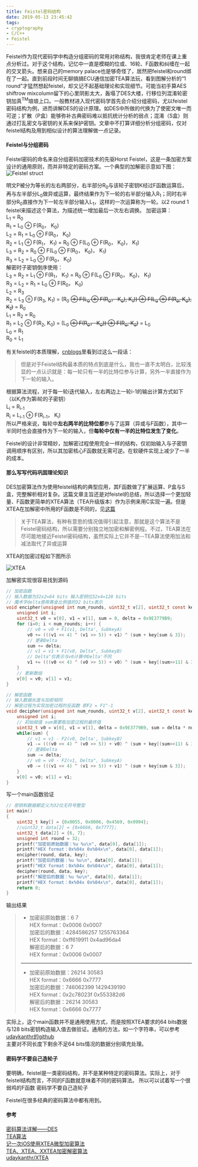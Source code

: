 ```yaml
---
title: Feistel密码结构
date: 2019-05-13 23:45:42
tags:
- cryptography
- C/C++
- Feistel
---
```


Feistel作为现代密码学中构造分组密码的常用对称结构，我很肯定老师在课上重点分析过。对于这个结构，记忆中一直是模糊的位或、16轮、F函数和纠缠在一起的交叉箭头。想来自己的memory palace也是够奇怪了，居然把feistel和round绑在了一起。直到前段时间无聊搞搞ECU通信加密TEA算法玩，看到图解分析的“1 round”才猛然想起feistel，却又记不起基础理论和实现细节。可能当初手算AES shiftrow mixcolumn留下的心里阴影太大，轰塌了DES大楼，行移位列混淆轮密钥加真<sup>TM</sup>琅琅上口。一般教材进入现代密码学首先会介绍分组密码，尤以feistel密码结构为例，进而讲解DES的设计原理。如DES中所做的代换为了使密文唯一而可逆；扩散（P盒）能够弥补古典密码难以抵抗统计分析的弱点；混淆（S盒）则通过打乱密文与密钥的关系来保护密钥。文章中不打算详细分析分组密码，仅对feistel结构及用到相似设计的算法理解做一点记录。

<!--more-->

#### Feistel与分组密码
Feistel密码的命名来自分组密码加密技术的先驱Horst Feistel，这是一条加密方案设计的通用原则，而并非特定的密码方案。一个典型的加解密示意如下图：
![Feistel struct](https://i.bmp.ovh/imgs/2019/06/33fb9c16eb1d9580.png)

明文P被分为等长的左右两部分，右半部分R<sub>0</sub>与该轮子密钥K经过F函数运算后，再与左半部分L<sub>0</sub>做异或运算，最终结果作为下一轮的右半部分输入R<sub>1</sub>；同时右半部分R<sub>0</sub>直接作为下一轮左半部分输入L<sub>1</sub>，这样的一次运算称为一轮。以2 round 1 feistel来描述这个算法，为描述统一增加最后一次左右调换。
加密运算：        
L<sub>1</sub> = R<sub>0</sub>        
R<sub>1</sub> = L<sub>0</sub> &oplus; F(R<sub>0</sub>， K<sub>0</sub>)        
L<sub>2</sub> = R<sub>1</sub> = L<sub>0</sub> &oplus; F(R<sub>0</sub>， K<sub>0</sub>)        
R<sub>2</sub> = L<sub>1</sub> &oplus; F(R<sub>1</sub>， K<sub>1</sub>) = R<sub>0</sub> &oplus; F(L<sub>0</sub> &oplus; F(R<sub>0</sub>， K<sub>0</sub>)， K<sub>1</sub>)        
L<sub>3</sub> = R<sub>2</sub> = R<sub>0</sub> &oplus; F(L<sub>0</sub> &oplus; F(R<sub>0</sub>， K<sub>0</sub>)， K<sub>1</sub>)       
R<sub>3</sub> = L<sub>2</sub> = L<sub>0</sub> &oplus; F(R<sub>0</sub>， K<sub>0</sub>)        
解密时子密钥倒序使用：        
L<sub>3</sub> = R<sub>2</sub> = L<sub>1</sub> &oplus; F(R<sub>1</sub>， K<sub>1</sub>) = R<sub>0</sub> &oplus; F(L<sub>0</sub> &oplus; F(R<sub>0</sub>， K<sub>0</sub>)， K<sub>1</sub>)         
R<sub>3</sub> = L<sub>2</sub> = R<sub>1</sub> = L<sub>0</sub> &oplus; F(R<sub>0</sub>， K<sub>0</sub>)        
L<sub>2</sub> = R<sub>3</sub>        
R<sub>2</sub> = L<sub>3</sub> &oplus; F(R<sub>3</sub>, K<sub>1</sub>) = (R<sub>0</sub> ~~&oplus; F(L<sub>0</sub> &oplus; F(R<sub>0</sub>， K<sub>0</sub>), K<sub>1</sub>)) &oplus; F(L<sub>0</sub> &oplus; F(R<sub>0</sub>, K<sub>0</sub>), K<sub>1</sub>)~~ = R<sub>0</sub>        
L<sub>1</sub> = R<sub>2</sub> = R<sub>0</sub>        
R<sub>1</sub> = L<sub>2</sub> &oplus; F(R<sub>2</sub>, K<sub>0</sub>) = (L<sub>0</sub> ~~&oplus; F(R<sub>0</sub>， K<sub>0</sub>)) &oplus; F(R<sub>0</sub>, K<sub>0</sub>)~~ = L<sub>0</sub>        
L<sub>0</sub> = R<sub>1</sub>        
R<sub>0</sub> = L<sub>1</sub>        

<!--
TODO 
2 Round 1 Feistel 示意图
-->

有关feistel的本质理解，[cnblogs](https://www.cnblogs.com/luop/p/4366902.html)里看到过这么一段话：
>但是对于Feistel结构最本质的特点到底是什么，我也一直不太明白，比较浅显的一点认识就是：每一轮只有一半的比特位参与计算，另外一半直接作为下一轮的输入。

根据算法流程，对于每一轮i迭代输入，左右两边上一轮i-1的输出计算方式如下（以K<sub>i</sub>作为第i轮的子密钥）       
L<sub>i</sub> = R<sub>i-1</sub>        
R<sub>i</sub> = L<sub>i-1</sub> &oplus; F(R<sub>i-1</sub>， K<sub>i</sub>)        
所以严格来说，每轮中**左右两半的比特位都**参与了运算（异或与F函数），其中一半同时也会直接作为下一轮的输入，但**每轮中仅有一半的比特位发生了变化**。

Feistel的设计非常精妙，加解密过程使用完全一样的结构，仅初始输入与子密钥调用顺序有区别，所以其加密核心F函数就无需可逆。在软硬件实现上减少了一半的成本。

#### 那么写写代码巩固理论知识

DES加密算法作为使用feistel结构的典型应用，其F函数做了扩展运算、P盒与S盒，完整解析相对复杂。这篇文章主旨还是对feistel的总结，所以选择一个更加轻量、F函数更简单的XTEA算法（TEA升级版本）作为示例来用C实现一遍。但是XTEA在加解密中所用的F函数是不同的，见[这篇](https://www.bbsmax.com/A/Vx5M9wrv5N/)
> 关于TEA算法，有种有意思的情况值得引起注意，那就是这个算法不是Feistel密码结构，所以需要分别独立地加密和解密例程。不过，TEA算法在尽可能地接近Feistel密码结构，虽然实际上它并不是--TEA算法使用加法和减法取代了异或运算


XTEA的加密过程如下图所示

![XTEA](https://i.bmp.ovh/imgs/2019/06/cbfa4223fba8ceae.png)

加解密实现很容易找到源码
```C
// 加密函数
// 输入数据为32x2=64 bits 输入密钥位32x4=128 bits
// 魔术字delta使用黄金比例值的32 bits表示
void encipher(unsigned int num_rounds, uint32_t v[2], uint32_t const key[4]) {
    unsigned int i;
    uint32_t v0 = v[0], v1 = v[1], sum = 0, delta = 0x9E3779B9;
    for (i=0; i < num_rounds; i++) {
        // v0 = v0 + F1(v1, Delta', SubkeyA)
        v0 += (((v1 << 4) ^ (v1 >> 5)) + v1) ^ (sum + key[sum & 3]);
        // 更新Delta
        sum += delta;
        // v1 = v1 + F1(v0, Delta", SubkeyB)
        // Delta"仅表示与v0计算中Delta'不同
        v1 += (((v0 << 4) ^ (v0 >> 5)) + v0) ^ (sum + key[(sum>>11) & 3]);
    }
    // 更新数组
    v[0] = v0; v[1] = v1;
}

// 解密函数
// 输入数据长度与加密相同
// 解密过程为实现加密过程的反函数 即F2 = F1^-1
void decipher(unsigned int num_rounds, uint32_t v[2], uint32_t const key[4]) {
    unsigned int i;
    // 初始赋值 sum需要取加密过程的最终值
    uint32_t v0 = v[0], v1 = v[1], delta = 0x9E3779B9, sum = delta * num_rounds;
    while(sum) {
        // v1 = v1 - F2(v0, Delta', SubkeyB)
        v1 -= (((v0 << 4) ^ (v0 >> 5)) + v0) ^ (sum + key[(sum>>11) & 3]);
        // 更新Delta
        sum -= delta;
        // v0 = v0 - F2(v1, Delta", SubkeyA)
        v0 -= (((v1 << 4) ^ (v1 >> 5)) + v1) ^ (sum + key[sum & 3]);
    }
    v[0] = v0; v[1] = v1;
}
```

写一个main函数验证
```C
// 密钥和数据都定义为32位无符号整型
int main()
{
    uint32_t key[] = {0x0055, 0x0006, 0x4569, 0x9994};
    //uint32_t data[2] = {0x6666, 0x7777};
    uint32_t data[2] = {6, 7};
    unsigned int round = 32;
    printf("加密前原始数据：%u %u\n", data[0], data[1]);
    printf("HEX format：0x%04x 0x%04x\n", data[0], data[1]);
    encipher(round, data, key);
    printf("加密后的数据：%u %u\n", data[0], data[1]);
    printf("HEX format：0x%04x 0x%04x\n", data[0], data[1]);
    decipher(round, data, key);
    printf("解密后的数据：%u %u\n", data[0], data[1]);
    printf("HEX format：0x%04x 0x%04x\n", data[0], data[1]);
    return 0;
}  
```

输出结果
> + 加密前原始数据：6 7    
HEX format：0x0006 0x0007    
加密后的数据：4284586257 1255763364    
HEX format：0xff619911 0x4ad96da4    
解密后的数据：6 7    
HEX format：0x0006 0x0007   
> ---------------
> + 加密前原始数据：26214 30583    
HEX format：0x6666 0x7777    
加密后的数据：746062399 1429439190    
HEX format：0x2c78023f 0x553382d6    
解密后的数据：26214 30583    
HEX format：0x6666 0x7777


实际上，这个main函数并不是通用使用方式，而是按照XTEA要求的64 bits数据与128 bits密钥构造输入值去做验证。通用的方法，如一个字符串，可以参考[udaykanthr的github](https://raw.githubusercontent.com/udaykanthr/XTEA/master/main.c)    
主要对不同长度下剩余不足64 bits情况的数据分别填充处理。



#### 密码学不要自己造轮子

要明确，feistel是一类密码结构，并不是某种特定的密码算法。实际上，对于feistel结构而言，不同的F函数就意味着不同的密码算法。
所以可以试着写一个很弱鸡的F函数
密码学不要自己造轮子

Feistel在很多经典的密码算法中都有用到。


#### 参考

[密码算法详解——DES](https://www.cnblogs.com/luop/p/4366902.html)      
[TEA算法](https://www.bbsmax.com/A/Vx5M9wrv5N/)      
[记一次iOS使用XTEA微型加密算法](https://sevencho.github.io/archives/d3400f8e.html)       
[TEA、XTEA、XXTEA加密解密算法](https://blog.csdn.net/gsls200808/article/details/48243019)       
[udaykanthr/XTEA](https://raw.githubusercontent.com/udaykanthr/XTEA/master/main.c)